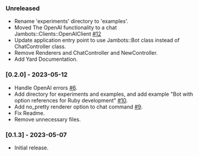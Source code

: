 ### Unreleased

- Rename 'experiments' directory to 'examples'.
- Moved The OpenAI functionality to a chat Jambots::Clients::OpenAIClient [#12](https://github.com/artero/jambots/pull/12)
- Update application entry point to use Jambots::Bot class instead of ChatController class.
- Remove Renderers and ChatController and NewController.
- Add Yard Documentation.

### [0.2.0] - 2023-05-12

- Handle OpenAI errors [#6](https://github.com/artero/jambots/issues/6).
- Add directory for experiments and examples, and add example "Bot with option references for Ruby development" [#10](https://github.com/artero/jambots/pull/10).
- Add no_pretty renderer option to chat command [#9](https://github.com/artero/jambots/pull/9).
- Fix Readme.
- Remove unnecessary files.

### [0.1.3] - 2023-05-07

- Initial release.
